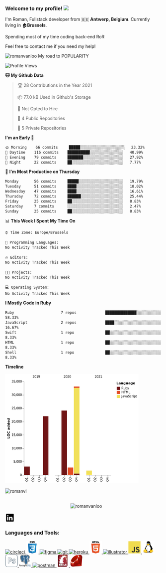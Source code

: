 <!-- ![Banner](https://github.com/kmhmubin/kmhmubin/blob/master/GitHub-Profile-Cover.jpg) -->
<!-- CHANGE TO CORRECT COVER PHOTO -->


### Welcome to my profile! <img src="https://media.giphy.com/media/hvRJCLFzcasrR4ia7z/giphy.gif" width="25px">

I'm Roman, Fullstack developer from 🇧🇪 <b>Antwerp, Belgium</b>. Currently living in 🏠<b>Brussels</b>.

Spending most of my time coding back-end RoR

Feel free to contact me if you need my help!

<!-- PROFILE VIEWS, no idea if this will be depressing haha -->
<p align="left"> <img src="https://komarev.com/ghpvc/?username=romanvanloo&label=Profile%20views&color=0e75b6&style=flat" alt="romanvanloo" /> My road to POPULARITY</p>

<!--START_SECTION:waka-->
![Profile Views](http://img.shields.io/badge/Profile%20Views-8-blue)

**🐱 My Github Data**

> 🏆 28 Contributions in the Year 2021
 >
> 📦 77.0 kB Used in Github's Storage
 >
> 🚫 Not Opted to Hire
 >
> 📜 4 Public Repositories
 >
> 🔑 5 Private Repositories
 >
**I'm an Early 🐤**

```text
🌞 Morning    66 commits     █████░░░░░░░░░░░░░░░░░░░░   23.32%
🌆 Daytime    116 commits    ██████████░░░░░░░░░░░░░░░   40.99%
🌃 Evening    79 commits     ███████░░░░░░░░░░░░░░░░░░   27.92%
🌙 Night      22 commits     ██░░░░░░░░░░░░░░░░░░░░░░░   7.77%

```
📅 **I'm Most Productive on Thursday**

```text
Monday       56 commits     █████░░░░░░░░░░░░░░░░░░░░   19.79%
Tuesday      51 commits     ████░░░░░░░░░░░░░░░░░░░░░   18.02%
Wednesday    47 commits     ████░░░░░░░░░░░░░░░░░░░░░   16.61%
Thursday     72 commits     ██████░░░░░░░░░░░░░░░░░░░   25.44%
Friday       25 commits     ██░░░░░░░░░░░░░░░░░░░░░░░   8.83%
Saturday     7 commits      ░░░░░░░░░░░░░░░░░░░░░░░░░   2.47%
Sunday       25 commits     ██░░░░░░░░░░░░░░░░░░░░░░░   8.83%

```


📊 **This Week I Spent My Time On**

```text
⌚︎ Time Zone: Europe/Brussels

💬 Programming Languages:
No Activity Tracked This Week

🔥 Editors:
No Activity Tracked This Week

🐱‍💻 Projects:
No Activity Tracked This Week

💻 Operating System:
No Activity Tracked This Week

```

**I Mostly Code in Ruby**

```text
Ruby                     7 repos             ██████████████░░░░░░░░░░░   58.33%
JavaScript               2 repos             ████░░░░░░░░░░░░░░░░░░░░░   16.67%
Swift                    1 repo              ██░░░░░░░░░░░░░░░░░░░░░░░   8.33%
HTML                     1 repo              ██░░░░░░░░░░░░░░░░░░░░░░░   8.33%
Shell                    1 repo              ██░░░░░░░░░░░░░░░░░░░░░░░   8.33%

```


**Timeline**

![Chart not found](https://raw.githubusercontent.com/RomanVanLoo/RomanVanLoo/master/charts/bar_graph.png)


<!--END_SECTION:waka-->




<!-- BUY ME A COFFEE -->
<p><a href="https://www.buymeacoffee.com/romanvl"> <img align="left" src="https://cdn.buymeacoffee.com/buttons/v2/default-yellow.png" height="50" width="210" alt="romanvl" /></a></p><br><br>


<!-- Gitub Stats -->
<!-- Github Streak -->
<p><img src="https://github-readme-streak-stats.herokuapp.com/?user=romanvanloo&" alt="romanvanloo" /></p>


<!-- Crypto Enthousiast -->
<!-- Ethereum donate address -->


<!-- Linkedin -->
<a href="https://linkedin.com/in/romanvanloo" target="blank"><img align="center" src="https://github.com/romanvanloo/romanvanloo/blob/master/assets/linkedin.svg" alt="romanvanloo" height="30" width="30" /></a>


<!-- Languages + Tools icons -->
<h3 align="left">Languages and Tools:</h3>
<p align="left"> <a href="https://circleci.com" target="_blank"> <img src="https://www.vectorlogo.zone/logos/circleci/circleci-icon.svg" alt="circleci" width="40" height="40"/> </a> <a href="https://www.w3schools.com/css/" target="_blank"> <img src="https://raw.githubusercontent.com/devicons/devicon/master/icons/css3/css3-original-wordmark.svg" alt="css3" width="40" height="40"/> </a> <a href="https://www.figma.com/" target="_blank"> <img src="https://www.vectorlogo.zone/logos/figma/figma-icon.svg" alt="figma" width="40" height="40"/> </a> <a href="https://git-scm.com/" target="_blank"> <img src="https://www.vectorlogo.zone/logos/git-scm/git-scm-icon.svg" alt="git" width="40" height="40"/> </a> <a href="https://heroku.com" target="_blank"> <img src="https://www.vectorlogo.zone/logos/heroku/heroku-icon.svg" alt="heroku" width="40" height="40"/> </a> <a href="https://www.w3.org/html/" target="_blank"> <img src="https://raw.githubusercontent.com/devicons/devicon/master/icons/html5/html5-original-wordmark.svg" alt="html5" width="40" height="40"/> </a> <a href="https://www.adobe.com/in/products/illustrator.html" target="_blank"> <img src="https://www.vectorlogo.zone/logos/adobe_illustrator/adobe_illustrator-icon.svg" alt="illustrator" width="40" height="40"/> </a> <a href="https://developer.mozilla.org/en-US/docs/Web/JavaScript" target="_blank"> <img src="https://raw.githubusercontent.com/devicons/devicon/master/icons/javascript/javascript-original.svg" alt="javascript" width="40" height="40"/> </a> <a href="https://www.linux.org/" target="_blank"> <img src="https://raw.githubusercontent.com/devicons/devicon/master/icons/linux/linux-original.svg" alt="linux" width="40" height="40"/> </a> <a href="https://www.photoshop.com/en" target="_blank"> <img src="https://raw.githubusercontent.com/devicons/devicon/master/icons/photoshop/photoshop-line.svg" alt="photoshop" width="40" height="40"/> </a> <a href="https://www.postgresql.org" target="_blank"> <img src="https://raw.githubusercontent.com/devicons/devicon/master/icons/postgresql/postgresql-original-wordmark.svg" alt="postgresql" width="40" height="40"/> </a> <a href="https://postman.com" target="_blank"> <img src="https://www.vectorlogo.zone/logos/getpostman/getpostman-icon.svg" alt="postman" width="40" height="40"/> </a> <a href="https://rubyonrails.org" target="_blank"> <img src="https://raw.githubusercontent.com/devicons/devicon/master/icons/rails/rails-original-wordmark.svg" alt="rails" width="40" height="40"/> </a> <a href="https://www.ruby-lang.org/en/" target="_blank"> <img src="https://raw.githubusercontent.com/devicons/devicon/master/icons/ruby/ruby-original.svg" alt="ruby" width="40" height="40"/> </a> </p>